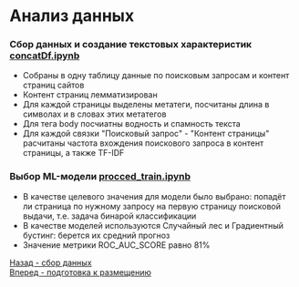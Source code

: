 # Анализ данных

### Сбор данных и создание текстовых характеристик <a href="concatDf.ipynb">concatDf.ipynb</a>

- Собраны в одну таблицу данные по поисковым запросам и контент страниц сайтов
- Контент страниц лемматизирован
- Для каждой страницы выделены метатеги, посчитаны длина в символах и в словах этих метатегов
- Для тега body посчиатны водность и спамность текста
- Для каждой связки "Поисковый запрос" - "Контент страницы" расчитаны частота вхождения поискового запроса в контент страницы, а также TF-IDF 

### Выбор ML-модели <a href="procced_train.ipynb">procced_train.ipynb</a>

- В качестве целевого значения для модели было выбрано: попадёт ли страница по нужному запросу на первую страницу поисковой выдачи, т.е. задача бинарой классификации 
- В качестве моделей используются Случайный лес и Градиентный бустинг: берется их средний прогноз
- Значение метрики ROC_AUC_SCORE равно 81%

<a href='../collect'>Назад  - сбор данных</a> <br>
<a href='../prepareToDeploy'>Вперед - подготовка к размещению</a>
